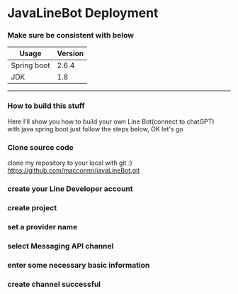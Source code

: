 # JavaLineBot Deployment


### Make sure be consistent with below

Usage |  Version
---- | ----
Spring boot | 2.6.4      
JDK    |   1.8

***

### How to build this stuff
Here I'll show you how to build your own Line Bot(connect to chatGPT)  
with java spring boot just follow the steps below, OK let's go  
  
  
  
### Clone source code

clone my repository to your local with git :)  
https://github.com/macconnn/javaLineBot.git


### create your Line Developer account
  
### create project

### set a provider name

### select Messaging API channel

### enter some necessary basic information

### create channel successful










